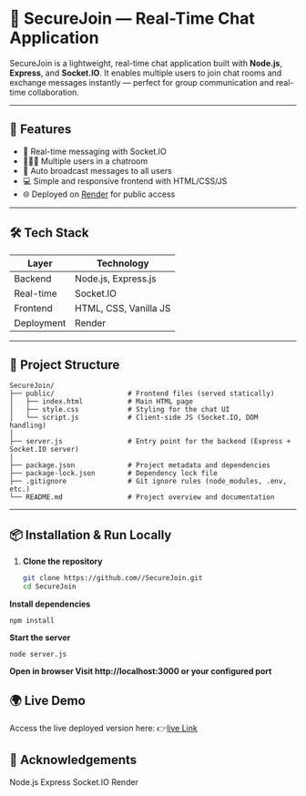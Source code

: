 # 💬 SecureJoin — Real-Time Chat Application

SecureJoin is a lightweight, real-time chat application built with **Node.js**, **Express**, and **Socket.IO**. It enables multiple users to join chat rooms and exchange messages instantly — perfect for group communication and real-time collaboration.

---

## 🚀 Features

- 🔌 Real-time messaging with Socket.IO
- 🧑‍🤝‍🧑 Multiple users in a chatroom
- 📡 Auto broadcast messages to all users
- 💻 Simple and responsive frontend with HTML/CSS/JS
- 🌐 Deployed on [Render](https://render.com) for public access

---

## 🛠️ Tech Stack

| Layer       | Technology           |
|-------------|----------------------|
| Backend     | Node.js, Express.js  |
| Real-time   | Socket.IO            |
| Frontend    | HTML, CSS, Vanilla JS |
| Deployment  | Render               |

---

## 📂 Project Structure
```
SecureJoin/
├── public/                  # Frontend files (served statically)
│   ├── index.html           # Main HTML page
│   ├── style.css            # Styling for the chat UI
│   └── script.js            # Client-side JS (Socket.IO, DOM handling)
│
├── server.js                # Entry point for the backend (Express + Socket.IO server)
│
├── package.json             # Project metadata and dependencies
├── package-lock.json        # Dependency lock file
├── .gitignore               # Git ignore rules (node_modules, .env, etc.)
└── README.md                # Project overview and documentation
```

---

## 📦 Installation & Run Locally

1. **Clone the repository**
   ```bash
   git clone https://github.com//SecureJoin.git
   cd SecureJoin
   ```

  **Install dependencies**
  ```
npm install
```
  **Start the server**
```
node server.js
```
**Open in browser Visit http://localhost:3000 or your configured port**

## 🌍 Live Demo
Access the live deployed version here:
👉[live Link]( https://securejoin.onrender.com)

## 🙌 Acknowledgements
Node.js
Express
Socket.IO
Render
